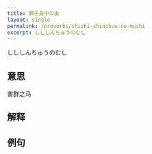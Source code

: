 ```yaml
---
title: 獅子身中の虫
layout: single
permalink: /proverbs/shishi-shinchuu-no-mushi
excerpt: しししんちゅうのむし
---
```


しししんちゅうのむし

## 意思

害群之马

## 解释

## 例句

